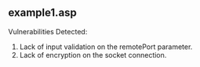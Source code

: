 ## example1.asp
Vulnerabilities Detected:
1. Lack of input validation on the remotePort parameter.
2. Lack of encryption on the socket connection.

